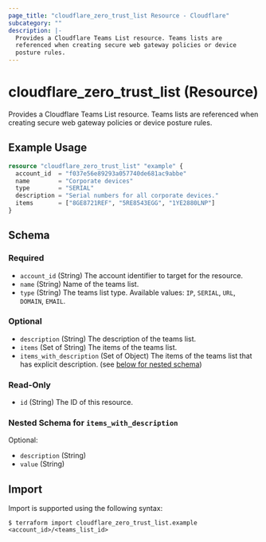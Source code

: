 ```yaml
---
page_title: "cloudflare_zero_trust_list Resource - Cloudflare"
subcategory: ""
description: |-
  Provides a Cloudflare Teams List resource. Teams lists are
  referenced when creating secure web gateway policies or device
  posture rules.
---
```


# cloudflare_zero_trust_list (Resource)

Provides a Cloudflare Teams List resource. Teams lists are
referenced when creating secure web gateway policies or device
posture rules.

## Example Usage

```terraform
resource "cloudflare_zero_trust_list" "example" {
  account_id  = "f037e56e89293a057740de681ac9abbe"
  name        = "Corporate devices"
  type        = "SERIAL"
  description = "Serial numbers for all corporate devices."
  items       = ["8GE8721REF", "5RE8543EGG", "1YE2880LNP"]
}
```
<!-- schema generated by tfplugindocs -->
## Schema

### Required

- `account_id` (String) The account identifier to target for the resource.
- `name` (String) Name of the teams list.
- `type` (String) The teams list type. Available values: `IP`, `SERIAL`, `URL`, `DOMAIN`, `EMAIL`.

### Optional

- `description` (String) The description of the teams list.
- `items` (Set of String) The items of the teams list.
- `items_with_description` (Set of Object) The items of the teams list that has explicit description. (see [below for nested schema](#nestedatt--items_with_description))

### Read-Only

- `id` (String) The ID of this resource.

<a id="nestedatt--items_with_description"></a>
### Nested Schema for `items_with_description`

Optional:

- `description` (String)
- `value` (String)

## Import

Import is supported using the following syntax:

```shell
$ terraform import cloudflare_zero_trust_list.example <account_id>/<teams_list_id>
```
